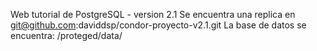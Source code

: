 Web tutorial de PostgreSQL - version 2.1 Se encuentra una replica en git@github.com:daviddsp/condor-proyecto-v2.1.git 
La base de datos se encuentra: /proteged/data/
